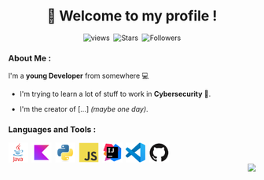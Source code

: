 <div align="center" id="header">
  <h1>👋 Welcome to my profile !</h1>
  <img src="https://komarev.com/ghpvc/?username=0Swardex&style=for-the-badge&color=000000" alt="views"/>
  <img/>
  <img src="https://img.shields.io/github/stars/0Swardex?style=for-the-badge&color=black" alt="Stars"/>
  <img/>
  <img src="https://img.shields.io/github/followers/0Swardex?style=for-the-badge&color=black" alt="Followers"/>
</div>
<div align="left" id="about-me">
  <h3>About Me :</h3>
  <p>I'm a <b>young Developer</b> from somewhere 💻</p>
  <ul>
    <li>
      <p>I'm trying to learn a lot of stuff to work in <b>Cybersecurity</b> 🔐.</p>
    </li>
    <li>
      <p>I'm the creator of [...] <i>(maybe one day)</i>.</p>
    </li>
  </ul>
</div>
<div>
  <h3>Languages and Tools :</h3>
  <img src="https://github.com/devicons/devicon/blob/master/icons/java/java-original-wordmark.svg" title="Java" alt="Java" width="40" height="40"/>&nbsp;
  <img src="https://github.com/devicons/devicon/blob/master/icons/kotlin/kotlin-original.svg" title="Kotlin" alt="Kotlin" width="40" height="40"/>&nbsp;
  <img src="https://github.com/devicons/devicon/blob/master/icons/python/python-original.svg" title="Python" alt="Python" width="40" height="40"/>&nbsp;
  <img src="https://github.com/devicons/devicon/blob/master/icons/javascript/javascript-original.svg" title="JavaScript" alt="JavaScript" width="40" height="40"/>&nbsp;
  <img src="https://github.com/devicons/devicon/blob/master/icons/intellij/intellij-original.svg" title="IntelIJ" alt="IntelIJ" width="40" height="40"/>&nbsp;
  <img src="https://github.com/devicons/devicon/blob/master/icons/vscode/vscode-original.svg" title="VsCode" alt="VsCode" width="40" height="40"/>&nbsp;
  <img src="https://github.com/devicons/devicon/blob/master/icons/github/github-original.svg" title="Github" alt="Github" width="40" height="40"/>&nbsp;
</div>
<a href="https://discord.com/user/353093219828891648">
  <img src="https://lanyard-profile-readme.vercel.app/api/353093219828891648?" align="right"/>
</a>


